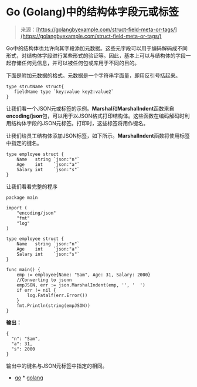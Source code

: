 <!--yml

category: 未分类

date: 2024-10-13 06:20:10

-->

# Go (Golang)中的结构体字段元或标签

> 来源：[https://golangbyexample.com/struct-field-meta-or-tags/](https://golangbyexample.com/struct-field-meta-or-tags/)

Go中的结构体也允许向其字段添加元数据。这些元字段可以用于编码解码成不同形式，对结构体字段进行某些形式的验证等。因此，基本上可以与结构体的字段一起存储任何元信息，并可以被任何包或库用于不同的目的。

下面是附加元数据的格式。元数据是一个字符串字面量，即用反引号括起来。

```
type strutName struct{
   fieldName type `key:value key2:value2`
}
```

让我们看一个JSON元或标签的示例。**Marshal**和**MarshalIndent**函数来自**encoding/json**包，可以用于以JSON格式打印结构体。这些函数在编码解码时利用结构体字段的JSON元标签。打印时，这些标签将用作键名。

让我们给员工结构体添加JSON标签，如下所示。**MarshalIndent**函数将使用标签中指定的键名。

```
type employee struct {
    Name   string `json:"n"`
    Age    int    `json:"a"`
    Salary int    `json:"s"`
}
```

让我们看看完整的程序

```
package main

import (
    "encoding/json"
    "fmt"
    "log"
)

type employee struct {
    Name   string `json:"n"`
    Age    int    `json:"a"`
    Salary int    `json:"s"`
}

func main() {
    emp := employee{Name: "Sam", Age: 31, Salary: 2000}
    //Converting to jsonn
    empJSON, err := json.MarshalIndent(emp, '', '  ')
    if err != nil {
        log.Fatalf(err.Error())
    }
    fmt.Println(string(empJSON))
}
```

**输出：**

```
{
  "n": "Sam",
  "a": 31,
  "s": 2000
}
```

输出中的键名与JSON元标签中指定的相同。

+   [go](https://golangbyexample.com/tag/go/) *   [golang](https://golangbyexample.com/tag/golang/)
